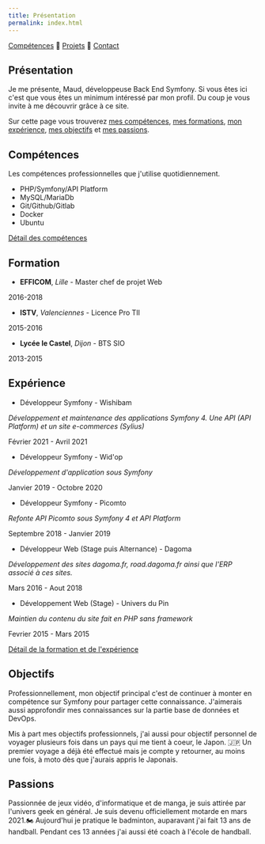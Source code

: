 ```yaml
---
title: Présentation
permalink: index.html
---
```

[Compétences](skills.html) 🔸 [Projets](projects.html) 🔸 [Contact](contact.html)

## Présentation

Je me présente, Maud, développeuse Back End Symfony. Si vous êtes ici c'est que vous êtes un minimum intéressé par mon profil. Du coup je vous invite à me découvrir grâce à ce site.

Sur cette page vous trouverez [mes compétences](#compétences), [mes formations](#formation), [mon expérience](#expérience), [mes objectifs](#objectifs) et [mes passions](#passions).

## Compétences

Les compétences professionnelles que j'utilise quotidiennement.

* PHP/Symfony/API Platform
* MySQL/MariaDb
* Git/Github/Gitlab
* Docker
* Ubuntu

[Détail des compétences](skills.html)

## Formation

* **EFFICOM**, *Lille* - Master chef de projet Web

2016-2018

* **ISTV**, *Valenciennes* - Licence Pro TII

2015-2016

* **Lycée le Castel**, *Dijon* - BTS SIO

2013-2015

## Expérience

* Développeur Symfony - Wishibam

*Développement et maintenance des applications Symfony 4. Une API (API Platform) et un site e-commerces (Sylius)*

Février 2021 - Avril 2021

* Développeur Symfony - Wid'op

*Développement d'application sous Symfony*

Janvier 2019 - Octobre 2020 

* Développeur Symfony - Picomto

*Refonte API Picomto sous Symfony 4 et API Platform*

Septembre 2018 - Janvier 2019

* Développeur Web (Stage puis Alternance) - Dagoma

*Développement des sites dagoma.fr, road.dagoma.fr ainsi que l'ERP associé à ces sites.*

Mars 2016 - Aout 2018

* Développement Web (Stage) - Univers du Pin

*Maintien du contenu du site fait en PHP sans framework*

Fevrier 2015 - Mars 2015

[Détail de la formation et de l'expérience](https://www.linkedin.com/in/maudremoriquet/)

## Objectifs

Professionnellement, mon objectif principal c'est de continuer à monter en compétence sur Symfony pour partager cette connaissance. J'aimerais aussi approfondir mes connaissances sur la partie base de données et DevOps.

Mis à part mes objectifs professionnels, j'ai aussi pour objectif personnel de voyager plusieurs fois dans un pays qui me tient à coeur, le Japon. 🇯🇵 Un premier voyage a déjà été effectué mais je compte y retourner, au moins une fois, à moto dès que j'aurais appris le Japonais.

## Passions

Passionnée de jeux vidéo, d'informatique et de manga, je suis attirée par l'univers geek en général. Je suis devenu officiellement motarde en mars 2021.🏍
Aujourd'hui je pratique le badminton, auparavant j'ai fait 13 ans de handball. Pendant ces 13 années j'ai aussi été coach à l'école de handball.
